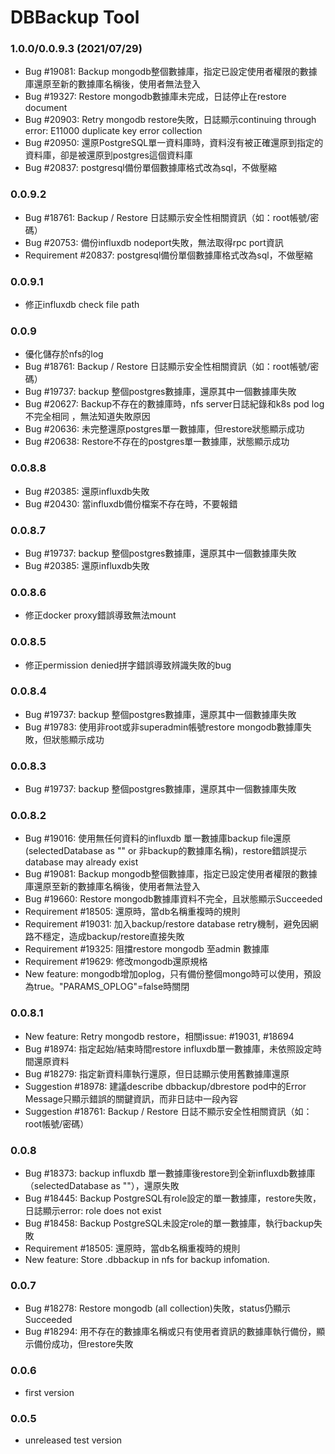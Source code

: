 # DBBackup Tool

### 1.0.0/0.0.9.3 (2021/07/29)

- Bug #19081: Backup mongodb整個數據庫，指定已設定使用者權限的數據庫還原至新的數據庫名稱後，使用者無法登入
- Bug #19327: Restore mongodb數據庫未完成，日誌停止在restore document
- Bug #20903: Retry mongodb restore失敗，日誌顯示continuing through error: E11000 duplicate key error collection
- Bug #20950: 還原PostgreSQL單一資料庫時，資料沒有被正確還原到指定的資料庫，卻是被還原到postgres這個資料庫
- Bug #20837: postgresql備份單個數據庫格式改為sql，不做壓縮

### 0.0.9.2

- Bug #18761: Backup / Restore 日誌顯示安全性相關資訊（如：root帳號/密碼）
- Bug #20753: 備份influxdb nodeport失敗，無法取得rpc port資訊
- Requirement #20837: postgresql備份單個數據庫格式改為sql，不做壓縮

### 0.0.9.1

- 修正influxdb check file path

### 0.0.9

- 優化儲存於nfs的log
- Bug #18761: Backup / Restore 日誌顯示安全性相關資訊（如：root帳號/密碼）
- Bug #19737: backup 整個postgres數據庫，還原其中一個數據庫失敗
- Bug #20627: Backup不存在的數據庫時，nfs server日誌紀錄和k8s pod log不完全相同 ，無法知道失敗原因
- Bug #20636: 未完整還原postgres單一數據庫，但restore狀態顯示成功
- Bug #20638: Restore不存在的postgres單一數據庫，狀態顯示成功

### 0.0.8.8

- Bug #20385: 還原influxdb失敗
- Bug #20430: 當influxdb備份檔案不存在時，不要報錯

### 0.0.8.7

- Bug #19737: backup 整個postgres數據庫，還原其中一個數據庫失敗
- Bug #20385: 還原influxdb失敗

### 0.0.8.6
- 修正docker proxy錯誤導致無法mount

### 0.0.8.5
- 修正permission denied拼字錯誤導致辨識失敗的bug

### 0.0.8.4
- Bug #19737: backup 整個postgres數據庫，還原其中一個數據庫失敗
- Bug #19783: 使用非root或非superadmin帳號restore mongodb數據庫失敗，但狀態顯示成功

### 0.0.8.3
- Bug #19737: backup 整個postgres數據庫，還原其中一個數據庫失敗

### 0.0.8.2
- Bug #19016: 使用無任何資料的influxdb 單一數據庫backup file還原(selectedDatabase as "" or 非backup的數據庫名稱)，restore錯誤提示database may already exist
- Bug #19081: Backup mongodb整個數據庫，指定已設定使用者權限的數據庫還原至新的數據庫名稱後，使用者無法登入
- Bug #19660: Restore mongodb數據庫資料不完全，且狀態顯示Succeeded
- Requirement #18505: 還原時，當db名稱重複時的規則
- Requirement #19031: 加入backup/restore database retry機制，避免因網路不穩定，造成backup/restore直接失敗
- Requirement #19325: 阻擋restore mongodb 至admin 數據庫
- Requirement #19629: 修改mongodb還原規格
- New feature: mongodb增加oplog，只有備份整個mongo時可以使用，預設為true。"PARAMS_OPLOG"=false時關閉

### 0.0.8.1
- New feature: Retry mongodb restore，相關issue: #19031, #18694
- Bug #18974: 指定起始/結束時間restore influxdb單一數據庫，未依照設定時間還原資料
- Bug #18279: 指定新資料庫執行還原，但日誌顯示使用舊數據庫還原
- Suggestion #18978: 建議describe dbbackup/dbrestore pod中的Error Message只顯示錯誤的關鍵資訊，而非日誌中一段內容
- Suggestion #18761: Backup / Restore 日誌不顯示安全性相關資訊（如：root帳號/密碼）

### 0.0.8
- Bug #18373: backup influxdb 單一數據庫後restore到全新influxdb數據庫（selectedDatabase as ""），還原失敗
- Bug #18445: Backup PostgreSQL有role設定的單一數據庫，restore失敗，日誌顯示error: role does not exist
- Bug #18458: Backup PostgreSQL未設定role的單一數據庫，執行backup失敗
- Requirement #18505: 還原時，當db名稱重複時的規則
- New feature: Store <backupname>.dbbackup in nfs for backup infomation.

### 0.0.7
- Bug #18278: Restore mongodb (all collection)失敗，status仍顯示Succeeded
- Bug #18294: 用不存在的數據庫名稱或只有使用者資訊的數據庫執行備份，顯示備份成功，但restore失敗

### 0.0.6
- first version

### 0.0.5
- unreleased test version
